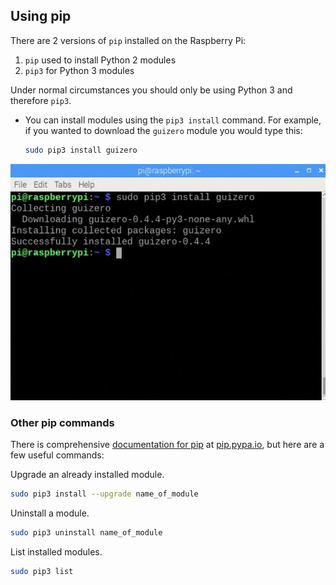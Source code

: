 ## Using pip

There are 2 versions of `pip` installed on the Raspberry Pi:

1. `pip` used to install Python 2 modules
2. `pip3` for Python 3 modules

Under normal circumstances you should only be using Python 3 and therefore `pip3`.

- You can install modules using the `pip3 install` command. For example, if you wanted to download the `guizero` module you would type this:

    ```bash
    sudo pip3 install guizero
    ```

![pi pip install](images/pi_pip_install.gif)

### Other pip commands

There is comprehensive [documentation for pip](https://pip.pypa.io) at [pip.pypa.io](https://pip.pypa.io), but here are a few useful commands:

Upgrade an already installed module.

```bash
sudo pip3 install --upgrade name_of_module 
```

Uninstall a module.

```bash
sudo pip3 uninstall name_of_module
```

List installed modules.

```bash
sudo pip3 list
```
